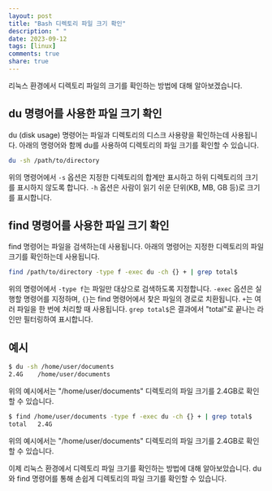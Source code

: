 ```yaml
---
layout: post
title: "Bash 디렉토리 파일 크기 확인"
description: " "
date: 2023-09-12
tags: [linux]
comments: true
share: true
---
```


리눅스 환경에서 디렉토리 파일의 크기를 확인하는 방법에 대해 알아보겠습니다. 

## du 명령어를 사용한 파일 크기 확인

du (disk usage) 명령어는 파일과 디렉토리의 디스크 사용량을 확인하는데 사용됩니다. 아래의 명령어와 함께 du를 사용하여 디렉토리의 파일 크기를 확인할 수 있습니다.

```bash
du -sh /path/to/directory
```

위의 명령어에서 `-s` 옵션은 지정한 디렉토리의 합계만 표시하고 하위 디렉토리의 크기를 표시하지 않도록 합니다. `-h` 옵션은 사람이 읽기 쉬운 단위(KB, MB, GB 등)로 크기를 표시합니다.

## find 명령어를 사용한 파일 크기 확인

find 명령어는 파일을 검색하는데 사용됩니다. 아래의 명령어는 지정한 디렉토리의 파일 크기를 확인하는데 사용됩니다.

```bash
find /path/to/directory -type f -exec du -ch {} + | grep total$
```

위의 명령어에서 `-type f`는 파일만 대상으로 검색하도록 지정합니다. `-exec` 옵션은 실행할 명령어를 지정하며, `{}`는 find 명령어에서 찾은 파일의 경로로 치환됩니다. `+`는 여러 파일을 한 번에 처리할 때 사용됩니다. `grep total$`은 결과에서 "total"로 끝나는 라인만 필터링하여 표시합니다.

## 예시

```bash
$ du -sh /home/user/documents
2.4G    /home/user/documents
```

위의 예시에서는 "/home/user/documents" 디렉토리의 파일 크기를 2.4GB로 확인할 수 있습니다.

```bash
$ find /home/user/documents -type f -exec du -ch {} + | grep total$
total   2.4G
```

위의 예시에서는 "/home/user/documents" 디렉토리의 파일 크기를 2.4GB로 확인할 수 있습니다.

이제 리눅스 환경에서 디렉토리 파일 크기를 확인하는 방법에 대해 알아보았습니다. du와 find 명령어를 통해 손쉽게 디렉토리의 파일 크기를 확인할 수 있습니다.